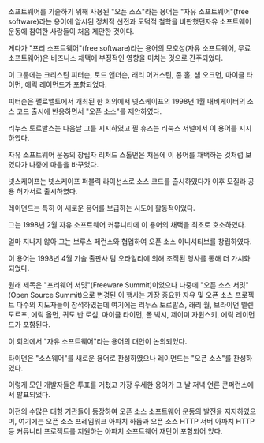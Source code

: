 소프트웨어를 기술하기 위해 사용된 "오픈 소스"라는 용어는 "자유 소프트웨어"(free software)라는 용어에
암시된 정치적 선전과 도덕적 철학을 비판했던자유 소프트웨어 운동에 참여한 사람들이 처음 제안한 것이다.

게다가 "프리 소프트웨어"(free software)라는 용어의 모호성(자유 소프트웨어, 무료 소프트웨어)은 비즈니스 채택에 부정적인 영향을 미치는 것으로 간주되었다.

이 그룹에는 크리스틴 피터슨, 토드 앤더슨, 래리 어거스틴, 존 홀, 샘 오크먼, 마이클 타이먼, 에릭 레이먼드가 포함되었다.

피터슨은 팰로앨토에서 개최된 한 회의에서 넷스케이프의 1998년 1월 내비게이터의 소스 코드 출시에 반응하면서 "오픈 소스"를 제안하였다.

리누스 토르발스는 다음날 그를 지지하였고 필 휴즈는 리눅스 저널에서 이 용어를 지지하였다.

자유 소프트웨어 운동의 창립자 리처드 스톨먼은 처음에 이 용어를 채택하는 것처럼 보였다가 나중에 마음을 바꾸었다.

넷스케이프는 넷스케이프 퍼블릭 라이선스로 소스 코드를 출시하였다가 이후 모질라 공용 허가서로 출시하였다.

레이먼드는 특히 이 새로운 용어를 보급하는 시도에 활동적이었다.

그는 1998년 2월 자유 소프트웨어 커뮤니티에 이 용어의 채택을 최초로 호소하였다.

얼마 지나지 않아 그는 브루스 페런스와 협업하여 오픈 소스 이니셔티브를 창립하였다.

이 용어는 1998년 4월 기술 출판사 팀 오라일리에 의해 조직된 행사를 통해 더 가시화되었다.

원래 제목은 "프리웨어 서밋"(Freeware Summit)이었으나 나중에 "오픈 소스 서밋"(Open Source Summit)으로 변경된 이 행사는 가장 중요한 자유 및 오픈 소스 프로젝트 다수의 지도자들이 참석하였는데
여기에는 리누스 토르발스, 래리 월, 브라이언 벨렌도르프, 에릭 올먼, 귀도 반 로섬, 마이클 타이먼, 폴 빅시, 제이미 자윈스키, 에릭 레이먼드가 포함된다.

이 회의에서 "자유 소프트웨어"라는 용어의 대안이 논의되었다.

타이먼은 "소스웨어"를 새로운 용어로 찬성하였으나 레이먼드는 "오픈 소스"를 찬성하였다.

이렇게 모인 개발자들은 투표를 거쳤고 가장 우세한 용어가 그 날 저녁 언론 콘퍼런스에서 발표되었다.

이전의 수많은 대형 기관들이 등장하여 오픈 소스 소프트웨어 운동의 발전을 지지하였으며, 여기에는 오픈 소스 프레임워크 아파치 하둡과 오픈 소스 HTTP 서버 아파치 HTTP 등 커뮤니티 프로젝트를 지원하는 아파치 소프트웨어 재단이 포함되어 있다.

